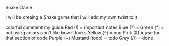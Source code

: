 Snake Game

I will be creaing a Snake game that i will add my own twist to it

 <!-- // todo: make the ball = random color -> changed to red, green, blue, orange, -->
<!--// todo: make it so when the snake eats the ball it takes the color of the ball -->
<!-- todo: create a intro screen with the option to start the game -->
 <!-- todo: make the space key pauses the game and unpause the game -->
 <!--^ todo: set the game similarly to the car game. where you get 3 colors the same you get a point. -->
<!-- todo: line 9 changed, the game is now set to a score system. when user gets two colors in a wow they score two point-->
<!-- todo: add opsicles make the opsticle change randomly after the Food is eaten-->
<!--^ todo: score funtion doesn't exist. i have no idea why the score board is working. check if thinker has a score function. -->

<!-- ! review the use of better comment as im using colorful comments -->

colorful comment my guide
Red (!) = important notes
Blue (?) = 
Green (*) = not using colors don't like how it looks
Yellow (^) = bug
Pink (&) = use for that section of code
Purple (~)
Mustard (todo) = todo
Grey (//) = done